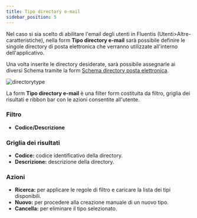 ```yaml
---
title: Tipo directory e-mail
sidebar_position: 5
---
```


Nel caso si sia scelto di abilitare l'email degli utenti in Fluentis (Utenti>Altre-caratteristiche), nella form **Tipo directory e-mail** sarà possibile definire le singole directory di posta elettronica che verranno utilizzate all'interno dell'applicativo.

Una volta inserite le directory desiderate, sarà possibile assegnarle ai diversi Schema tramite la form [Schema directory posta elettronica](email-dir-scheme).

![directorytype](/img/home/users/directorytype.png)

La form **Tipo directory e-mail** è una filter form costituita da filtro, griglia dei risultati e ribbon bar con le azioni consentite all'utente.

### Filtro
* **Codice/Descrizione**

### Griglia dei risultati
* **Codice:** codice identificativo della directory.
* **Descrizione:** descrizione della directory.

### Azioni
* **Ricerca:** per applicare le regole di filtro e caricare la lista dei tipi disponibili.
* **Nuovo:** per procedere alla creazione manuale di un nuovo tipo. 
* **Cancella:** per eliminare il tipo selezionato.


